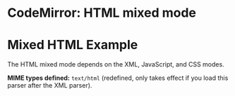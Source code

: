 CodeMirror: HTML mixed mode
===========================

Mixed HTML Example
==================

The HTML mixed mode depends on the XML, JavaScript, and CSS modes.

**MIME types defined:** `text/html` (redefined, only takes effect if you load this parser after the XML parser).
